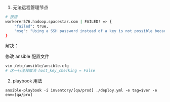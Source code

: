 1. 无法远程管理节点

```bash
# 报错
workerer576.hadoop.spacestar.com | FAILED! => {
    "failed": true,
    "msg": "Using a SSH password instead of a key is not possible because Host Key checking is enabled and sshpass does not support this.  Please add this host's fingerprint to your known_hosts file to manage this host."
}
```

解决：

修改 ansible 配置文件

```bash
vim /etc/ansible/ansible.cfg
# 这一行注释取消 host_key_checking = False
```

2. playbook 用法

```
ansible-playbook -i inventory/[qa/prod] ./deploy.yml -e tag=$ver -e env=[qa/pro]
```
